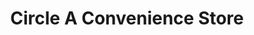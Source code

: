 ---
title: "Circle A Convenience Store"
url: /pompton-lakes/circle-a-convenience-store/
shop: Lebensmittel
---
